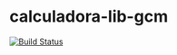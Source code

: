 calculadora-lib-gcm
===================

[![Build Status](https://travis-ci.org/hivanamcd/calculadora-lib-gcm.png)](https://travis-ci.org/hivanamcd/calculadora-lib-gcm)

